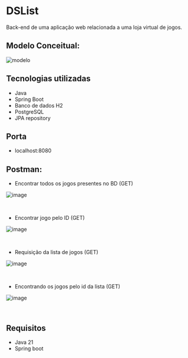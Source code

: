 # DSList

Back-end de uma aplicação web relacionada a uma loja virtual de jogos.

## Modelo Conceitual:

![modelo](https://github.com/user-attachments/assets/40593165-ad14-46a9-9b10-6b5d7587b36a)

## Tecnologias utilizadas 
- Java
- Spring Boot
- Banco de dados H2
- PostgreSQL
- JPA repository

## Porta
- localhost:8080

## Postman:
- Encontrar todos os jogos presentes no BD (GET)

![image](https://github.com/user-attachments/assets/4982b879-21f9-477b-a4a9-15ef53a2d5b7)

<br>

- Encontrar jogo pelo ID (GET)

![image](https://github.com/user-attachments/assets/4487f180-15cc-4172-a904-eb2d6ea3d5dc)

<br>

- Requisição da lista de jogos (GET)

![image](https://github.com/user-attachments/assets/4e3d72c6-e0f8-4140-8a5e-130fb1af7b58)

<br>

- Encontrando os jogos pelo id da lista (GET)

![image](https://github.com/user-attachments/assets/09017a18-0c0c-4965-99b8-0da93c6609a7)

<br>

## Requisitos
- Java 21
- Spring boot
